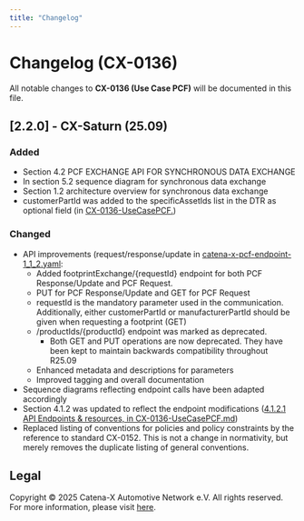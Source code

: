 ```yaml
---
title: "Changelog"
---
```


# Changelog (CX-0136)

All notable changes to **CX-0136 (Use Case PCF)** will be documented in this file.

## [2.2.0] - CX-Saturn (25.09)

### Added

- Section 4.2 PCF EXCHANGE API FOR SYNCHRONOUS DATA EXCHANGE
- In section 5.2 sequence diagram for synchronous data exchange
- Section 1.2 architecture overview for synchronous data exchange
- customerPartId was added to the specificAssetIds list in the DTR as optional field (in [CX-0136-UseCasePCF.](./../CX-0136-UseCasePCF))

### Changed

- API improvements (request/response/update in [catena-x-pcf-endpoint-1_1_2.yaml](./assets/catena-x-pcf-endpoint-1_1_2.yaml):
  - Added footprintExchange/\{requestId\} endpoint for both PCF Response/Update and PCF Request.
  - PUT for PCF Response/Update and GET for PCF Request
  - requestId is the mandatory parameter used in the communication. Additionally, either customerPartId or manufacturerPartId should be given when requesting a footprint (GET)
  - /productIds/\{productId\} endpoint was marked as deprecated.
    - Both GET and PUT operations are now deprecated. They have been kept to maintain backwards compatibility throughout R25.09
  - Enhanced metadata and descriptions for parameters
  - Improved tagging and overall documentation
- Sequence diagrams reflecting endpoint calls have been adapted accordingly
- Section 4.1.2 was updated to reflect the endpoint modifications ([4.1.2.1 API Endpoints & resources, in CX-0136-UseCasePCF.md](#api-specification))
- Replaced listing of conventions for policies and policy constraints by the reference to standard CX-0152. This is not a change in normativity, but merely removes the duplicate listing of general conventions.

## Legal

Copyright © 2025 Catena-X Automotive Network e.V. All rights reserved. For more information, please visit [here](/copyright).

